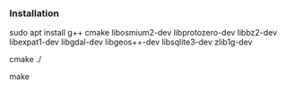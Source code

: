### Installation
sudo apt install g++ cmake libosmium2-dev libprotozero-dev libbz2-dev libexpat1-dev libgdal-dev libgeos++-dev libsqlite3-dev zlib1g-dev

cmake ./

make
